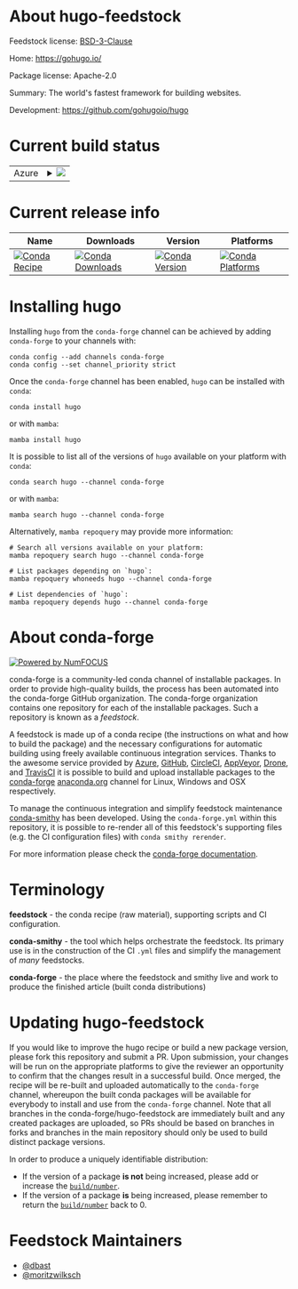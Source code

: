 About hugo-feedstock
====================

Feedstock license: [BSD-3-Clause](https://github.com/conda-forge/hugo-feedstock/blob/main/LICENSE.txt)

Home: https://gohugo.io/

Package license: Apache-2.0

Summary: The world's fastest framework for building websites.

Development: https://github.com/gohugoio/hugo

Current build status
====================


<table>
    
  <tr>
    <td>Azure</td>
    <td>
      <details>
        <summary>
          <a href="https://dev.azure.com/conda-forge/feedstock-builds/_build/latest?definitionId=21689&branchName=main">
            <img src="https://dev.azure.com/conda-forge/feedstock-builds/_apis/build/status/hugo-feedstock?branchName=main">
          </a>
        </summary>
        <table>
          <thead><tr><th>Variant</th><th>Status</th></tr></thead>
          <tbody><tr>
              <td>linux_64</td>
              <td>
                <a href="https://dev.azure.com/conda-forge/feedstock-builds/_build/latest?definitionId=21689&branchName=main">
                  <img src="https://dev.azure.com/conda-forge/feedstock-builds/_apis/build/status/hugo-feedstock?branchName=main&jobName=linux&configuration=linux%20linux_64_" alt="variant">
                </a>
              </td>
            </tr><tr>
              <td>linux_aarch64</td>
              <td>
                <a href="https://dev.azure.com/conda-forge/feedstock-builds/_build/latest?definitionId=21689&branchName=main">
                  <img src="https://dev.azure.com/conda-forge/feedstock-builds/_apis/build/status/hugo-feedstock?branchName=main&jobName=linux&configuration=linux%20linux_aarch64_" alt="variant">
                </a>
              </td>
            </tr><tr>
              <td>linux_ppc64le</td>
              <td>
                <a href="https://dev.azure.com/conda-forge/feedstock-builds/_build/latest?definitionId=21689&branchName=main">
                  <img src="https://dev.azure.com/conda-forge/feedstock-builds/_apis/build/status/hugo-feedstock?branchName=main&jobName=linux&configuration=linux%20linux_ppc64le_" alt="variant">
                </a>
              </td>
            </tr><tr>
              <td>osx_64</td>
              <td>
                <a href="https://dev.azure.com/conda-forge/feedstock-builds/_build/latest?definitionId=21689&branchName=main">
                  <img src="https://dev.azure.com/conda-forge/feedstock-builds/_apis/build/status/hugo-feedstock?branchName=main&jobName=osx&configuration=osx%20osx_64_" alt="variant">
                </a>
              </td>
            </tr><tr>
              <td>osx_arm64</td>
              <td>
                <a href="https://dev.azure.com/conda-forge/feedstock-builds/_build/latest?definitionId=21689&branchName=main">
                  <img src="https://dev.azure.com/conda-forge/feedstock-builds/_apis/build/status/hugo-feedstock?branchName=main&jobName=osx&configuration=osx%20osx_arm64_" alt="variant">
                </a>
              </td>
            </tr><tr>
              <td>win_64</td>
              <td>
                <a href="https://dev.azure.com/conda-forge/feedstock-builds/_build/latest?definitionId=21689&branchName=main">
                  <img src="https://dev.azure.com/conda-forge/feedstock-builds/_apis/build/status/hugo-feedstock?branchName=main&jobName=win&configuration=win%20win_64_" alt="variant">
                </a>
              </td>
            </tr>
          </tbody>
        </table>
      </details>
    </td>
  </tr>
</table>

Current release info
====================

| Name | Downloads | Version | Platforms |
| --- | --- | --- | --- |
| [![Conda Recipe](https://img.shields.io/badge/recipe-hugo-green.svg)](https://anaconda.org/conda-forge/hugo) | [![Conda Downloads](https://img.shields.io/conda/dn/conda-forge/hugo.svg)](https://anaconda.org/conda-forge/hugo) | [![Conda Version](https://img.shields.io/conda/vn/conda-forge/hugo.svg)](https://anaconda.org/conda-forge/hugo) | [![Conda Platforms](https://img.shields.io/conda/pn/conda-forge/hugo.svg)](https://anaconda.org/conda-forge/hugo) |

Installing hugo
===============

Installing `hugo` from the `conda-forge` channel can be achieved by adding `conda-forge` to your channels with:

```
conda config --add channels conda-forge
conda config --set channel_priority strict
```

Once the `conda-forge` channel has been enabled, `hugo` can be installed with `conda`:

```
conda install hugo
```

or with `mamba`:

```
mamba install hugo
```

It is possible to list all of the versions of `hugo` available on your platform with `conda`:

```
conda search hugo --channel conda-forge
```

or with `mamba`:

```
mamba search hugo --channel conda-forge
```

Alternatively, `mamba repoquery` may provide more information:

```
# Search all versions available on your platform:
mamba repoquery search hugo --channel conda-forge

# List packages depending on `hugo`:
mamba repoquery whoneeds hugo --channel conda-forge

# List dependencies of `hugo`:
mamba repoquery depends hugo --channel conda-forge
```


About conda-forge
=================

[![Powered by
NumFOCUS](https://img.shields.io/badge/powered%20by-NumFOCUS-orange.svg?style=flat&colorA=E1523D&colorB=007D8A)](https://numfocus.org)

conda-forge is a community-led conda channel of installable packages.
In order to provide high-quality builds, the process has been automated into the
conda-forge GitHub organization. The conda-forge organization contains one repository
for each of the installable packages. Such a repository is known as a *feedstock*.

A feedstock is made up of a conda recipe (the instructions on what and how to build
the package) and the necessary configurations for automatic building using freely
available continuous integration services. Thanks to the awesome service provided by
[Azure](https://azure.microsoft.com/en-us/services/devops/), [GitHub](https://github.com/),
[CircleCI](https://circleci.com/), [AppVeyor](https://www.appveyor.com/),
[Drone](https://cloud.drone.io/welcome), and [TravisCI](https://travis-ci.com/)
it is possible to build and upload installable packages to the
[conda-forge](https://anaconda.org/conda-forge) [anaconda.org](https://anaconda.org/)
channel for Linux, Windows and OSX respectively.

To manage the continuous integration and simplify feedstock maintenance
[conda-smithy](https://github.com/conda-forge/conda-smithy) has been developed.
Using the ``conda-forge.yml`` within this repository, it is possible to re-render all of
this feedstock's supporting files (e.g. the CI configuration files) with ``conda smithy rerender``.

For more information please check the [conda-forge documentation](https://conda-forge.org/docs/).

Terminology
===========

**feedstock** - the conda recipe (raw material), supporting scripts and CI configuration.

**conda-smithy** - the tool which helps orchestrate the feedstock.
                   Its primary use is in the construction of the CI ``.yml`` files
                   and simplify the management of *many* feedstocks.

**conda-forge** - the place where the feedstock and smithy live and work to
                  produce the finished article (built conda distributions)


Updating hugo-feedstock
=======================

If you would like to improve the hugo recipe or build a new
package version, please fork this repository and submit a PR. Upon submission,
your changes will be run on the appropriate platforms to give the reviewer an
opportunity to confirm that the changes result in a successful build. Once
merged, the recipe will be re-built and uploaded automatically to the
`conda-forge` channel, whereupon the built conda packages will be available for
everybody to install and use from the `conda-forge` channel.
Note that all branches in the conda-forge/hugo-feedstock are
immediately built and any created packages are uploaded, so PRs should be based
on branches in forks and branches in the main repository should only be used to
build distinct package versions.

In order to produce a uniquely identifiable distribution:
 * If the version of a package **is not** being increased, please add or increase
   the [``build/number``](https://docs.conda.io/projects/conda-build/en/latest/resources/define-metadata.html#build-number-and-string).
 * If the version of a package **is** being increased, please remember to return
   the [``build/number``](https://docs.conda.io/projects/conda-build/en/latest/resources/define-metadata.html#build-number-and-string)
   back to 0.

Feedstock Maintainers
=====================

* [@dbast](https://github.com/dbast/)
* [@moritzwilksch](https://github.com/moritzwilksch/)

